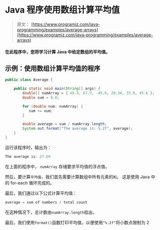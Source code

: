 # Java 程序使用数组计算平均值

> 原文： [https://www.programiz.com/java-programming/examples/average-arrays](https://www.programiz.com/java-programming/examples/average-arrays)

#### 在此程序中，您将学习计算 Java 中给定数组的平均值。

## 示例：使用数组计算平均值的程序

```java
public class Average {

    public static void main(String[] args) {
        double[] numArray = { 45.3, 67.5, -45.6, 20.34, 33.0, 45.6 };
        double sum = 0.0;

        for (double num: numArray) {
           sum += num;
        }

        double average = sum / numArray.length;
        System.out.format("The average is: %.2f", average);
    }
}
```

运行该程序时，输出为：

```java
The average is: 27.69
```

在上面的程序中， `numArray` 存储要求平均值的浮点值。

然后，要计算`平均值`，我们首先需要计算数组中所有元素的`和`。 这是使用 Java 中的 for-each 循环完成的。

最后，我们通过以下公式计算平均值：

```java
average = sum of numbers / total count
```

在这种情况下，总计数由`numArray.length`给出。

最后，我们使用`format()`函数打印平均值，以便使用`"%.2f"`将小数点限制为 2